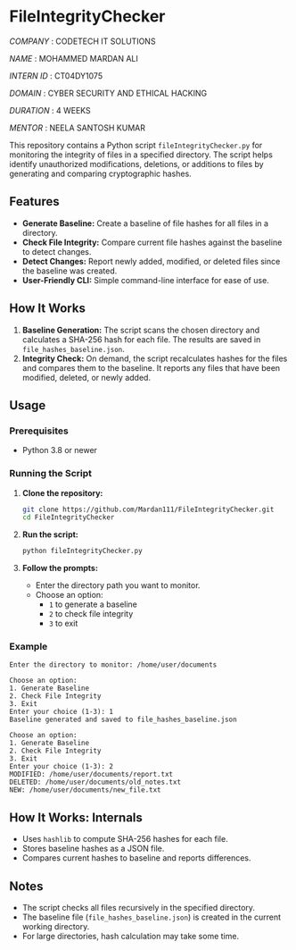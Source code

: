 # FileIntegrityChecker

*COMPANY* : CODETECH IT SOLUTIONS

*NAME* : MOHAMMED MARDAN ALI

*INTERN ID* : CT04DY1075

*DOMAIN* : CYBER SECURITY AND ETHICAL HACKING 

*DURATION* : 4 WEEKS

*MENTOR* : NEELA SANTOSH KUMAR

This repository contains a Python script `fileIntegrityChecker.py` for monitoring the integrity of files in a specified directory. The script helps identify unauthorized modifications, deletions, or additions to files by generating and comparing cryptographic hashes.

## Features

- **Generate Baseline:** Create a baseline of file hashes for all files in a directory.
- **Check File Integrity:** Compare current file hashes against the baseline to detect changes.
- **Detect Changes:** Report newly added, modified, or deleted files since the baseline was created.
- **User-Friendly CLI:** Simple command-line interface for ease of use.

## How It Works

1. **Baseline Generation:** The script scans the chosen directory and calculates a SHA-256 hash for each file. The results are saved in `file_hashes_baseline.json`.
2. **Integrity Check:** On demand, the script recalculates hashes for the files and compares them to the baseline. It reports any files that have been modified, deleted, or newly added.

## Usage

### Prerequisites

- Python 3.8 or newer

### Running the Script

1. **Clone the repository:**
   ```bash
   git clone https://github.com/Mardan111/FileIntegrityChecker.git
   cd FileIntegrityChecker
   ```

2. **Run the script:**
   ```bash
   python fileIntegrityChecker.py
   ```

3. **Follow the prompts:**
   - Enter the directory path you want to monitor.
   - Choose an option:
     - `1` to generate a baseline
     - `2` to check file integrity
     - `3` to exit

### Example

```text
Enter the directory to monitor: /home/user/documents

Choose an option:
1. Generate Baseline
2. Check File Integrity
3. Exit
Enter your choice (1-3): 1
Baseline generated and saved to file_hashes_baseline.json

Choose an option:
1. Generate Baseline
2. Check File Integrity
3. Exit
Enter your choice (1-3): 2
MODIFIED: /home/user/documents/report.txt
DELETED: /home/user/documents/old_notes.txt
NEW: /home/user/documents/new_file.txt
```

## How It Works: Internals

- Uses `hashlib` to compute SHA-256 hashes for each file.
- Stores baseline hashes as a JSON file.
- Compares current hashes to baseline and reports differences.

## Notes

- The script checks all files recursively in the specified directory.
- The baseline file (`file_hashes_baseline.json`) is created in the current working directory.
- For large directories, hash calculation may take some time.


